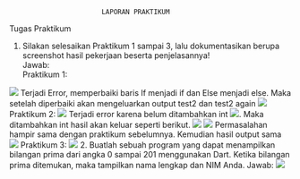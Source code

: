                            LAPORAN PRAKTIKUM

Tugas Praktikum
1. Silakan selesaikan Praktikum 1 sampai 3, lalu dokumentasikan berupa screenshot hasil pekerjaan beserta penjelasannya!  
Jawab:  
Praktikum 1:  
<img src = "Praktikum1.png" >  
Terjadi Error, memperbaiki baris If menjadi if dan Else menjadi else. Maka setelah diperbaiki akan mengeluarkan output test2 dan test2 again  
<img src = "Praktikum1.2.png" >  
Praktikum 2:   
<img src = "KodePraktikum2.png" >  
Terjadi error karena belum ditambahkan int  
<img src = "Praktikum2.png" >.  
Maka ditambahkan int hasil akan keluar seperti berikut.   
<img src = "Praktikum2.1.png" >  
<img src = "KodePraktikum2.3.png" >  
Permasalahan hampir sama dengan praktikum sebelumnya. Kemudian hasil output sama  
<img src = "Praktikum2.1.png" >  
Praktikum 3:  
<img src = "Praktikum3.png" > 
2. Buatlah sebuah program yang dapat menampilkan bilangan prima dari angka 0 sampai 201 menggunakan Dart. Ketika bilangan prima ditemukan, maka tampilkan nama lengkap dan NIM Anda.  
Jawab:  
<img src = "TugasPraktikum.png" >
